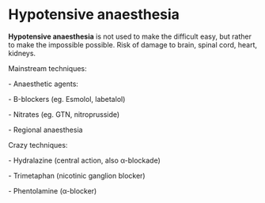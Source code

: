 ---
---
# Hypotensive anaesthesia

**Hypotensive anaesthesia** is not used to make the difficult easy, but
rather to make the impossible possible. Risk of damage to brain, spinal
cord, heart, kidneys.

Mainstream techniques:

\- Anaesthetic agents:

\- Β-blockers (eg. Esmolol, labetalol)

\- Nitrates (eg. GTN, nitroprusside)

\- Regional anaesthesia

Crazy techniques:

\- Hydralazine (central action, also α-blockade)

\- Trimetaphan (nicotinic ganglion blocker)

\- Phentolamine (α-blocker)
